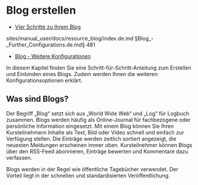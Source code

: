 # Blog erstellen

  * [Vier Schritte zu Ihrem Blog](Four_Steps_to_Your_Blog.de.md)

sites/manual_user/docs/resource_blog/index.de.md §Blog_-_Further_Configurations.de.md§ 481
  * [Blog - Weitere Konfigurationen](Blog_-_Further_Configurations.de.md)

  

In diesem Kapitel finden Sie eine Schritt-für-Schritt-Anleitung zum Erstellen
und Einbinden eines Blogs. Zudem werden Ihnen die weiteren
Konfigurationsoptionen erklärt.

## Was sind Blogs?

Der Begriff „Blog“ setzt sich aus „World Wide Web“ und „Log“ für Logbuch
zusammen. Blogs werden häufig als Online-Journal für fachbezogene oder
persönliche Information eingesetzt. Mit einem Blog können Sie Ihren
Kursteilnehmern Inhalte als Text, Bild oder Video schnell und einfach zur
Verfügung stellen. Die Einträge werden zeitlich sortiert angezeigt, die
neuesten Meldungen erscheinen immer oben. Kursteilnehmer können Blogs über den
RSS-Feed abonnieren, Einträge bewerten und Kommentare dazu verfassen.

Blogs werden in der Regel wie öffentliche Tagebücher verwendet. Der Vorteil
liegt in der schnellen und standardisierten Veröffentlichung.

  

